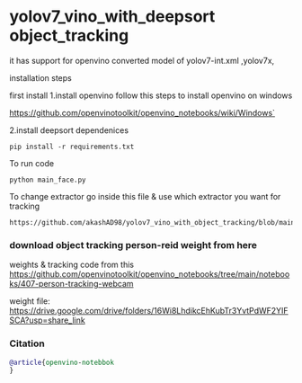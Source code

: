 # yolov7_vino_with_deepsort object_tracking
it has support for openvino converted model of yolov7-int.xml ,yolov7x,

installation steps

first install
1.install openvino
follow this steps to install openvino on windows

https://github.com/openvinotoolkit/openvino_notebooks/wiki/Windows`

2.install deepsort dependenices
```
pip install -r requirements.txt
```

To run code
```
python main_face.py

```

To change extractor go inside this file & use which extractor you want for tracking

```
https://github.com/akashAD98/yolov7_vino_with_object_tracking/blob/main/deep_sort/deep/extractor.py
```


### download object tracking person-reid weight from here

 weights & tracking code from this
 https://github.com/openvinotoolkit/openvino_notebooks/tree/main/notebooks/407-person-tracking-webcam
 
 weight file:
https://drive.google.com/drive/folders/16Wi8LhdikcEhKubTr3YvtPdWF2YIFSCA?usp=share_link


### Citation
```bibtex
@article{openvino-notebbok
}
```
